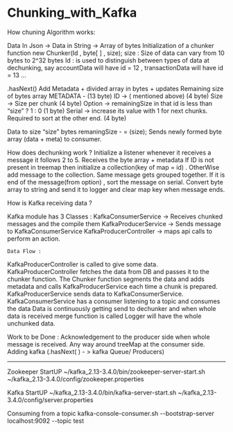 # Chunking_with_Kafka

How chuning Algorithm works: 

Data In Json  -> Data in String -> Array of bytes
Initialization of a chunker function
new Chunker(Id , byte[ ] , size);
size : Size of data can vary from 10 bytes to 2^32 bytes
Id : is used to distinguish between types of data at dechunking, say  accountData will have id = 12 , transactionData will have id = 13 …

 .hasNext()
Add Metadata + divided array in bytes + updates Remaining size of bytes array
METADATA - (13 byte)
ID -> ( mentioned above) (4 byte)
Size -> Size per chunk (4 byte)
Option -> remainingSize in that id is less than “size” ? 1 : 0 (1 byte)
Serial -> increase its value with 1 for next chunks. Required to sort at the other end. (4 byte)	

Data to size “size” bytes
remaningSize - = (size);
Sends newly formed byte array (data + meta) to consumer.

How does dechunking work ?
Initialize a listener whenever it receives a message it follows 2 to 5.
Receives the byte array + metadata
If ID is not present in treemap then initialize a collection(key of map = id) . OtherWise add message to the collection. Same message gets grouped together.
If it is end of the message(from option) , sort the message on serial.
Convert byte array to string and send it to logger and clear map key when message ends.

How is Kafka receiving data ?

Kafka module has 3 Classes :
KafkaConsumerService -> Receives chunked messages and the compile them
KafkaProducerService -> Sends message to KafkaConsumerService
KafkaProducerController -> maps api calls to perform an action.
    	
	Data Flow :
KafkaProducerController is called to give some data.
KafkaProducerController fetches the data from DB and passes it to the chunker function. 
The Chunker function segments the data and adds metadata and calls KafkaProducerService each time a chunk is prepared.
KafkaProducerService sends data to KafkaConsumerService.
KafkaConsumerService has a consumer listening to a topic and consumes the data
Data is continuously getting send to dechunker and when whole data is received merge function is called
Logger will have the whole unchunked data.




Work to be Done :
Acknowledgement to the producer side when whole message is received.
Any way around treeMap at the consumer side.
Adding kafka (.hasNext( ) - > kafka Queue/ Producers)

-----------------------------------------------------------------------------------------------
Zookeeper StartUP
~/kafka_2.13-3.4.0/bin/zookeeper-server-start.sh ~/kafka_2.13-3.4.0/config/zookeeper.properties

Kafka StartUP
~/kafka_2.13-3.4.0/bin/kafka-server-start.sh ~/kafka_2.13-3.4.0/config/server.properties

Consuming from a topic
kafka-console-consumer.sh --bootstrap-server localhost:9092 --topic test


